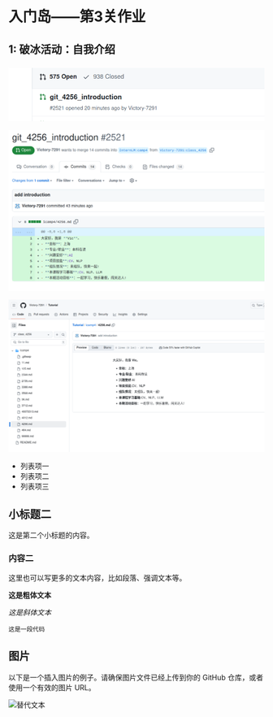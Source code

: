 # 入门岛——第3关作业



## 1: 破冰活动：自我介绍

### 

![error](https://github.com/Victory-7291/AI_Lab/raw/main/images/2024-11-10%2020-07-15.png "image1")

![error](https://github.com/Victory-7291/AI_Lab/raw/main/images/2024-11-10%2020-08-36.png "image1")

![替代文本](https://github.com/Victory-7291/AI_Lab/raw/main/images/2024-11-10%2020-09-13.png "image1")

- 列表项一
- 列表项二
- 列表项三

## 小标题二

这是第二个小标题的内容。

### 内容二

这里也可以写更多的文本内容，比如段落、强调文本等。

**这是粗体文本**

*这是斜体文本*

`这是一段代码`

## 图片

以下是一个插入图片的例子。请确保图片文件已经上传到你的 GitHub 仓库，或者使用一个有效的图片 URL。

![替代文本](图片链接 "可选的标题")
